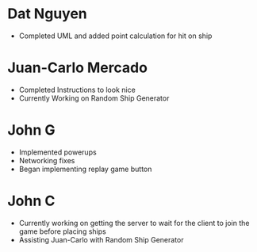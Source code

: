# Dat Nguyen
- Completed UML and added point calculation for hit on ship

# Juan-Carlo Mercado
- Completed Instructions to look nice
- Currently Working on Random Ship Generator

# John G
- Implemented powerups
- Networking fixes
- Began implementing replay game button

# John C
- Currently working on getting the server to wait for the client to join the game before placing ships
- Assisting Juan-Carlo with Random Ship Generator
